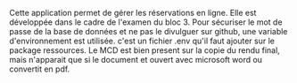 Cette application permet de gérer les réservations en ligne. Elle est développée dans le cadre de l'examen du bloc 3.
Pour sécuriser le mot de passe de la base de données et ne pas le divulguer sur github, une variable d'environnement est utilisée.
c'est un fichier .env qu'il faut ajouter sur le package ressources.
Le MCD est bien present sur la copie du rendu final, mais n'apparait que si le document et ouvert avec microsoft word ou convertit en pdf.

